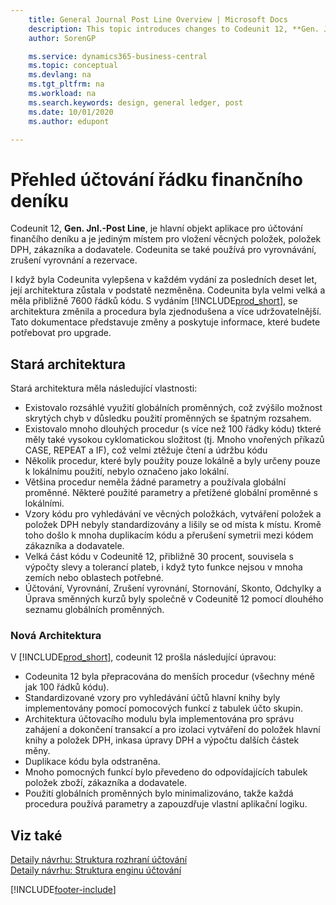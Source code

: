 ```yaml
---
    title: General Journal Post Line Overview | Microsoft Docs
    description: This topic introduces changes to Codeunit 12, **Gen. Jnl.-Post Line**, which is the major application object for general ledger posting and is the only place to insert general ledger, VAT, and customer and vendor ledger entries.
    author: SorenGP

    ms.service: dynamics365-business-central
    ms.topic: conceptual
    ms.devlang: na
    ms.tgt_pltfrm: na
    ms.workload: na
    ms.search.keywords: design, general ledger, post
    ms.date: 10/01/2020
    ms.author: edupont

---
```

# Přehled účtování řádku finančního deníku
Codeunit 12, **Gen. Jnl.-Post Line**, je hlavní objekt aplikace pro účtování finančího deníku a je jediným místem pro vložení věcných položek, položek DPH, zákazníka a dodavatele. Codeunita se také používá pro vyrovnávání, zrušení vyrovnání a rezervace.

I když byla Codeunita vylepšena v každém vydání za posledních deset let, její architektura zůstala v podstatě nezměněna. Codeunita byla velmi velká a měla přibližně 7600 řádků kódu. S vydáním [!INCLUDE[prod_short](includes/prod_short.md)], se architektura změnila a procedura byla zjednodušena a více udržovatelnější. Tato dokumentace představuje změny a poskytuje informace, které budete potřebovat pro upgrade.

## Stará architektura
Stará architektura měla následující vlastnosti:

* Existovalo rozsáhlé využití globálních proměnných, což zvýšilo možnost skrytých chyb v důsledku použití proměnných se špatným rozsahem.
* Existovalo mnoho dlouhých procedur (s více než 100 řádky kódu) tkteré měly také vysokou cyklomatickou složitost (tj. Mnoho vnořených příkazů CASE, REPEAT a IF), což velmi ztěžuje čtení a údržbu kódu
* Několik procedur, které byly použity pouze lokálně a byly určeny pouze k lokálnímu použití, nebylo označeno jako lokální.
* Většina procedur neměla žádné parametry a používala globální proměnné. Některé použité parametry a přetížené globální proměnné s lokálními.
* Vzory kódu pro vyhledávání ve věcných položkách, vytváření položek a položek DPH nebyly standardizovány a lišily se od místa k místu. Kromě toho došlo k mnoha duplikacím kódu a přerušení symetrii mezi kódem zákazníka a dodavatele.
* Velká část kódu v Codeunitě 12, přibližně 30 procent, souvisela s výpočty slevy a tolerancí plateb, i když tyto funkce nejsou v mnoha zemích nebo oblastech potřebné.
* Účtování, Vyrovnání, Zrušení vyrovnání, Stornování, Skonto, Odchylky a Úprava směnných kurzů byly společně v Codeunitě 12 pomocí dlouhého seznamu globálních proměnných.

### Nová Architektura
V [!INCLUDE[prod_short](includes/prod_short.md)], codeunit 12 prošla následující úpravou:

* Codeunita 12 byla přepracována do menších procedur (všechny méně jak 100 řádků kódu).
* Standardizované vzory pro vyhledávání účtů hlavní knihy byly implementovány pomocí pomocových funkcí z tabulek účto skupin.
* Architektura účtovacího modulu byla implementována pro správu zahájení a dokončení transakcí a pro izolaci vytváření do položek hlavní knihy a položek DPH, inkasa úpravy DPH a výpočtu dalších částek měny.
* Duplikace kódu byla odstraněna.
* Mnoho pomocných funkcí bylo převedeno do odpovídajících tabulek položek zboží, zákazníka a dodavatele.
* Použití globálních proměnných bylo minimalizováno, takže každá procedura používá parametry a zapouzdřuje vlastní aplikační logiku.

## Viz také
[Detaily návrhu: Struktura rozhraní účtování](design-details-posting-interface-structure.md)   
[Detaily návrhu: Struktura enginu účtování](design-details-posting-engine-structure.md)


[!INCLUDE[footer-include](includes/footer-banner.md)]
